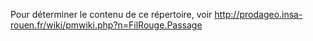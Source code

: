 Pour déterminer le contenu de ce répertoire, voir http://prodageo.insa-rouen.fr/wiki/pmwiki.php?n=FilRouge.Passage
